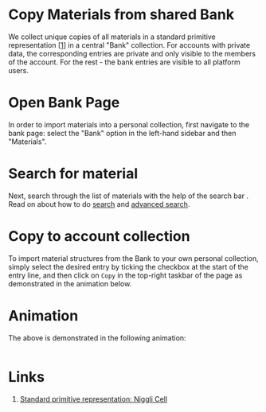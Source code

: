 # Copy Materials from shared Bank

We collect unique copies of all materials in a standard primitive representation [[1](#links)] in a central "Bank" collection. For accounts with private data, the corresponding entries are private and only visible to the members of the account. For the rest - the bank entries are visible to all platform users.

# Open Bank Page 

In order to import materials into a personal collection, first navigate to the bank page: select the "Bank" option in the left-hand sidebar and then "Materials".

# Search for material

Next, search through the list of materials with the help of the search bar <i class="zmdi zmdi-search zmdi-hc-border"></i>. Read on about how to do [search](search-compare.md) and [advanced search](advanced-search.md). 

# Copy to account collection

To import material structures from the Bank to your own personal collection, simply select the desired entry by ticking the checkbox at the start of the entry line, and then click on `Copy` <i class="zmdi zmdi-copy zmdi-hc-border"></i> in the top-right taskbar of the page as demonstrated in the animation below. 

# Animation

The above is demonstrated in the following animation:

<img data-gifffer="/images/bank_materials.gif" />

# Links

1. [Standard primitive representation: Niggli Cell](https://nvlpubs.nist.gov/nistpubs/sp958-lide/188-190.pdf)
